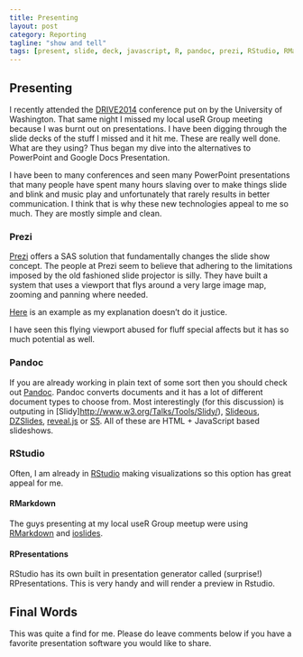 ```yaml
---
title: Presenting
layout: post
category: Reporting
tagline: "show and tell"
tags: [present, slide, deck, javascript, R, pandoc, prezi, RStudio, RMarkdown]
---
```

## Presenting ##
I recently attended the [DRIVE2014](http://thedriveconference.com/ "DRIVE2014") conference put on by the University of Washington. That same night I missed my local useR Group meeting because I was burnt out on presentations. I have been digging through the slide decks of the stuff I missed and it hit me. These are really well done. What are they using? Thus began my dive into the alternatives to PowerPoint and Google Docs Presentation.

I have been to many conferences and seen many PowerPoint presentations that many people have spent many hours slaving over to make things slide and blink and music play and unfortunately that rarely results in better communication. I think that is why these new technologies appeal to me so much. They are mostly simple and clean.

### Prezi ###
[Prezi](http://prezi.com "Prezi") offers a SAS solution that fundamentally changes the slide show concept. The people at Prezi seem to believe that adhering to the limitations imposed by the old fashioned slide projector is silly. They have built a system that uses a viewport that flys around a very large image map, zooming and panning where needed. 

[Here](http://prezi.com/gx2bm0n9u01f/8-tips-for-an-awesome-prezi/) is an example as my explanation doesn’t do it justice.

I have seen this flying viewport abused for fluff special affects but it has so much potential as well.

### Pandoc ###
If you are already working in plain text of some sort then you should check out [Pandoc](http://johnmacfarlane.net/pandoc/README.html). Pandoc converts documents and it has a lot of different document types to choose from. Most interestingly (for this discussion) is outputing in [Slidy]http://www.w3.org/Talks/Tools/Slidy/), [Slideous](http://goessner.net/articles/slideous/), [DZSlides](http://paulrouget.com/dzslides/), [reveal.js](http://lab.hakim.se/reveal-js/) or [S5](http://meyerweb.com/eric/tools/s5/). All of these are HTML + JavaScript based slideshows.

### RStudio ###
Often, I am already in [RStudio](http://www.rstudio.com/) making visualizations so this option has great appeal for me.

#### RMarkdown ####
The guys presenting at my local useR Group meetup were using [RMarkdown](http://rmarkdown.rstudio.com/) and [ioslides](https://code.google.com/p/io-2012-slides/).

#### RPresentations ####
RStudio has its own built in presentation generator called (surprise!) RPresentations. This is very handy and will render a preview in Rstudio.

## Final Words ##
This was quite a find for me. Please do leave comments below if you have a favorite presentation software you would like to share.
